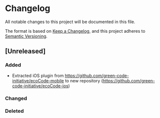 # Changelog

All notable changes to this project will be documented in this file.

The format is based on [Keep a Changelog](https://keepachangelog.com/en/1.0.0/),
and this project adheres to [Semantic Versioning](https://semver.org/spec/v2.0.0.html).

## [Unreleased]

### Added

- Extracted iOS plugin from https://github.com/green-code-initiative/ecoCode-mobile to new repository (https://github.com/green-code-initiative/ecoCode-ios)

### Changed

### Deleted
